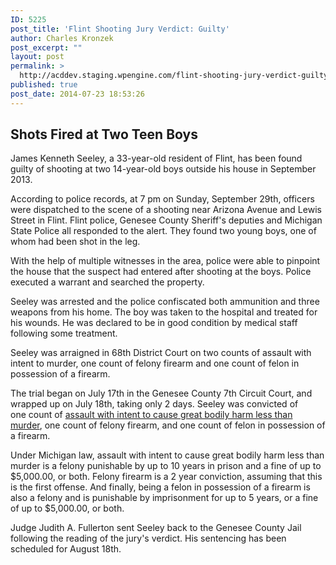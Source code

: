 ```yaml
---
ID: 5225
post_title: 'Flint Shooting Jury Verdict: Guilty'
author: Charles Kronzek
post_excerpt: ""
layout: post
permalink: >
  http://acddev.staging.wpengine.com/flint-shooting-jury-verdict-guilty.html
published: true
post_date: 2014-07-23 18:53:26
---
```

<h2>Shots Fired at Two Teen Boys</h2>
James Kenneth Seeley, a 33-year-old resident of Flint, has been found guilty of shooting at two 14-year-old boys outside his house in September 2013.

According to police records, at 7 pm on Sunday, September 29th, officers were dispatched to the scene of a shooting near Arizona Avenue and Lewis Street in Flint. Flint police, Genesee County Sheriff's deputies and Michigan State Police all responded to the alert. They found two young boys, one of whom had been shot in the leg.<!--more-->

With the help of multiple witnesses in the area, police were able to pinpoint the house that the suspect had entered after shooting at the boys. Police executed a warrant and searched the property.

Seeley was arrested and the police confiscated both ammunition and three weapons from his home. The boy was taken to the hospital and treated for his wounds. He was declared to be in good condition by medical staff following some treatment.

Seeley was arraigned in 68th District Court on two counts of assault with intent to murder, one count of felony firearm and one count of felon in possession of a firearm.

The trial began on July 17th in the Genesee County 7th Circuit Court, and wrapped up on July 18th, taking only 2 days. Seeley was convicted of one count of <a href="http://acddev.staging.wpengine.com/assault-charges.html" target="_blank">assault with intent to cause great bodily harm less than murder</a>, one count of felony firearm, and one count of felon in possession of a firearm.

Under Michigan law, assault with intent to cause great bodily harm less than murder is a felony punishable by up to 10 years in prison and a fine of up to $5,000.00, or both. Felony firearm is a 2 year conviction, assuming that this is the first offense. And finally, being a felon in possession of a firearm is also a felony and is punishable by imprisonment for up to 5 years, or a fine of up to $5,000.00, or both.

Judge Judith A. Fullerton sent Seeley back to the Genesee County Jail following the reading of the jury's verdict. His sentencing has been scheduled for August 18th.